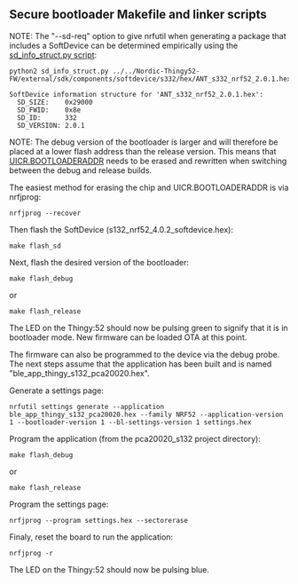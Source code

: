 ## Secure bootloader Makefile and linker scripts

NOTE: The "--sd-req" option to give nrfutil when generating a package that includes a SoftDevice can be determined empirically using the [sd_info_struct.py script](https://github.com/inductivekickback/nrf-toolchain/blob/master/utils/sd_info_struct.py):

```
python2 sd_info_struct.py ../../Nordic-Thingy52-FW/external/sdk/components/softdevice/s332/hex/ANT_s332_nrf52_2.0.1.hex

SoftDevice information structure for 'ANT_s332_nrf52_2.0.1.hex':
  SD_SIZE:    0x29000
  SD_FWID:    0x8e
  SD_ID:      332
  SD_VERSION: 2.0.1
```

NOTE: The debug version of the bootloader is larger and will therefore be placed at a lower flash address than the release version. This means that [UICR.BOOTLOADERADDR](http://infocenter.nordicsemi.com/index.jsp?topic=%2Fcom.nordic.infocenter.s140.sds%2Fdita%2Fsoftdevices%2Fs130%2Fmbr_bootloader%2Fmbr_sd_reset_behavior.html&resultof=%22%4d%42%52%22%20%22%6d%62%72%22%20%22%72%65%73%65%74%22%20) needs to be erased and rewritten when switching between the debug and release builds.

The easiest method for erasing the chip and UICR.BOOTLOADERADDR is via nrfjprog:
```
nrfjprog --recover
```

Then flash the SoftDevice (s132_nrf52_4.0.2_softdevice.hex):
```
make flash_sd
```

Next, flash the desired version of the bootloader:
```
make flash_debug
```
or
```
make flash_release
```

The LED on the Thingy:52 should now be pulsing green to signify that it is in bootloader mode. New firmware can be loaded OTA at this point.

The firmware can also be programmed to the device via the debug probe. The next steps assume that the application has been built and is named "ble_app_thingy_s132_pca20020.hex".

Generate a settings page:
```
nrfutil settings generate --application ble_app_thingy_s132_pca20020.hex --family NRF52 --application-version 1 --bootloader-version 1 --bl-settings-version 1 settings.hex
```

Program the application (from the pca20020_s132 project directory):
```
make flash_debug
```
or
```
make flash_release
```

Program the settings page:
```
nrfjprog --program settings.hex --sectorerase
```

Finaly, reset the board to run the application:
```
nrfjprog -r
```

The LED on the Thingy:52 should now be pulsing blue.
